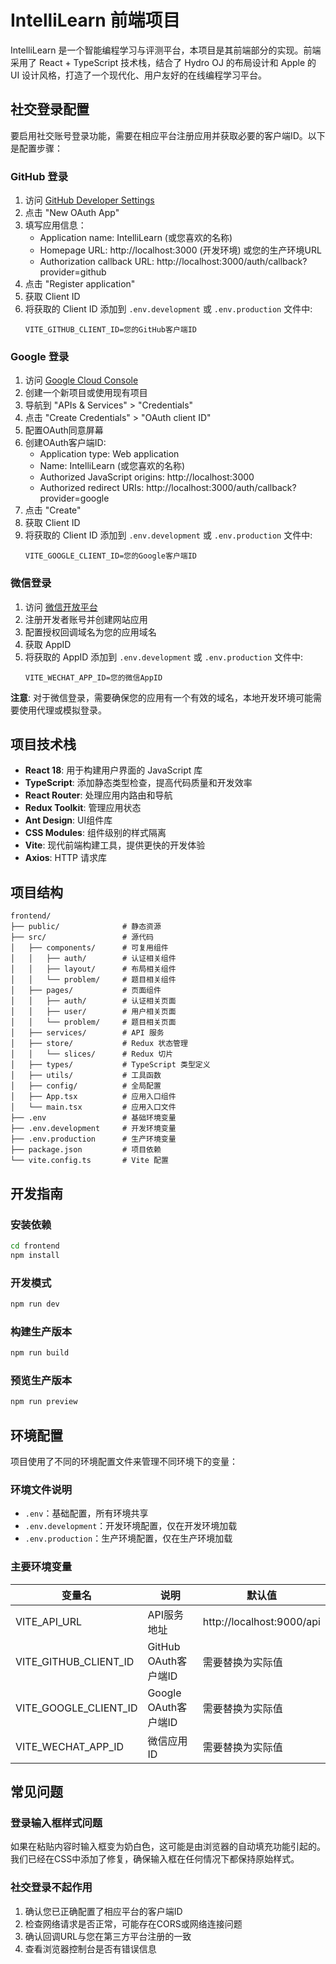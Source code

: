# IntelliLearn 前端项目

IntelliLearn 是一个智能编程学习与评测平台，本项目是其前端部分的实现。前端采用了 React + TypeScript 技术栈，结合了 Hydro OJ 的布局设计和 Apple 的 UI 设计风格，打造了一个现代化、用户友好的在线编程学习平台。

## 社交登录配置

要启用社交账号登录功能，需要在相应平台注册应用并获取必要的客户端ID。以下是配置步骤：

### GitHub 登录

1. 访问 [GitHub Developer Settings](https://github.com/settings/developers)
2. 点击 "New OAuth App"
3. 填写应用信息：
   - Application name: IntelliLearn (或您喜欢的名称)
   - Homepage URL: http://localhost:3000 (开发环境) 或您的生产环境URL
   - Authorization callback URL: http://localhost:3000/auth/callback?provider=github
4. 点击 "Register application"
5. 获取 Client ID
6. 将获取的 Client ID 添加到 `.env.development` 或 `.env.production` 文件中:
   ```
   VITE_GITHUB_CLIENT_ID=您的GitHub客户端ID
   ```

### Google 登录

1. 访问 [Google Cloud Console](https://console.cloud.google.com/)
2. 创建一个新项目或使用现有项目
3. 导航到 "APIs & Services" > "Credentials"
4. 点击 "Create Credentials" > "OAuth client ID"
5. 配置OAuth同意屏幕
6. 创建OAuth客户端ID:
   - Application type: Web application
   - Name: IntelliLearn (或您喜欢的名称)
   - Authorized JavaScript origins: http://localhost:3000
   - Authorized redirect URIs: http://localhost:3000/auth/callback?provider=google
7. 点击 "Create"
8. 获取 Client ID
9. 将获取的 Client ID 添加到 `.env.development` 或 `.env.production` 文件中:
   ```
   VITE_GOOGLE_CLIENT_ID=您的Google客户端ID
   ```

### 微信登录

1. 访问 [微信开放平台](https://open.weixin.qq.com/)
2. 注册开发者账号并创建网站应用
3. 配置授权回调域名为您的应用域名
4. 获取 AppID
5. 将获取的 AppID 添加到 `.env.development` 或 `.env.production` 文件中:
   ```
   VITE_WECHAT_APP_ID=您的微信AppID
   ```

**注意**: 对于微信登录，需要确保您的应用有一个有效的域名，本地开发环境可能需要使用代理或模拟登录。

## 项目技术栈

- **React 18**: 用于构建用户界面的 JavaScript 库
- **TypeScript**: 添加静态类型检查，提高代码质量和开发效率
- **React Router**: 处理应用内路由和导航
- **Redux Toolkit**: 管理应用状态
- **Ant Design**: UI组件库
- **CSS Modules**: 组件级别的样式隔离
- **Vite**: 现代前端构建工具，提供更快的开发体验
- **Axios**: HTTP 请求库

## 项目结构

```
frontend/
├── public/              # 静态资源
├── src/                 # 源代码
│   ├── components/      # 可复用组件
│   │   ├── auth/        # 认证相关组件
│   │   ├── layout/      # 布局相关组件
│   │   └── problem/     # 题目相关组件
│   ├── pages/           # 页面组件
│   │   ├── auth/        # 认证相关页面
│   │   ├── user/        # 用户相关页面
│   │   └── problem/     # 题目相关页面
│   ├── services/        # API 服务
│   ├── store/           # Redux 状态管理
│   │   └── slices/      # Redux 切片
│   ├── types/           # TypeScript 类型定义
│   ├── utils/           # 工具函数
│   ├── config/          # 全局配置
│   ├── App.tsx          # 应用入口组件
│   └── main.tsx         # 应用入口文件
├── .env                 # 基础环境变量
├── .env.development     # 开发环境变量
├── .env.production      # 生产环境变量
├── package.json         # 项目依赖
└── vite.config.ts       # Vite 配置
```

## 开发指南

### 安装依赖
```bash
cd frontend
npm install
```

### 开发模式
```bash
npm run dev
```

### 构建生产版本
```bash
npm run build
```

### 预览生产版本
```bash
npm run preview
```

## 环境配置

项目使用了不同的环境配置文件来管理不同环境下的变量：

### 环境文件说明

- `.env`：基础配置，所有环境共享
- `.env.development`：开发环境配置，仅在开发环境加载
- `.env.production`：生产环境配置，仅在生产环境加载

### 主要环境变量

| 变量名 | 说明 | 默认值 |
|-------|------|-------|
| VITE_API_URL | API服务地址 | http://localhost:9000/api |
| VITE_GITHUB_CLIENT_ID | GitHub OAuth客户端ID | 需要替换为实际值 |
| VITE_GOOGLE_CLIENT_ID | Google OAuth客户端ID | 需要替换为实际值 |
| VITE_WECHAT_APP_ID | 微信应用ID | 需要替换为实际值 |

## 常见问题

### 登录输入框样式问题

如果在粘贴内容时输入框变为奶白色，这可能是由浏览器的自动填充功能引起的。我们已经在CSS中添加了修复，确保输入框在任何情况下都保持原始样式。

### 社交登录不起作用

1. 确认您已正确配置了相应平台的客户端ID
2. 检查网络请求是否正常，可能存在CORS或网络连接问题
3. 确认回调URL与您在第三方平台注册的一致
4. 查看浏览器控制台是否有错误信息